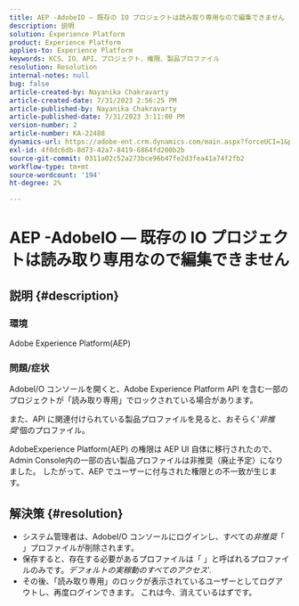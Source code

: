 ```yaml
---
title: AEP -AdobeIO — 既存の IO プロジェクトは読み取り専用なので編集できません
description: 説明
solution: Experience Platform
product: Experience Platform
applies-to: Experience Platform
keywords: KCS、IO、API、プロジェクト、権限、製品プロファイル
resolution: Resolution
internal-notes: null
bug: false
article-created-by: Nayanika Chakravarty
article-created-date: 7/31/2023 2:56:25 PM
article-published-by: Nayanika Chakravarty
article-published-date: 7/31/2023 3:11:00 PM
version-number: 2
article-number: KA-22488
dynamics-url: https://adobe-ent.crm.dynamics.com/main.aspx?forceUCI=1&pagetype=entityrecord&etn=knowledgearticle&id=660dce67-b22f-ee11-bdf3-6045bd006149
exl-id: 4f0dc6db-8d73-42a7-8419-6864fd200b2b
source-git-commit: 0311a02c52a273bce96b47fe2d3fea41a74f2fb2
workflow-type: tm+mt
source-wordcount: '194'
ht-degree: 2%

---
```


# AEP -AdobeIO — 既存の IO プロジェクトは読み取り専用なので編集できません

## 説明 {#description}


### 環境

Adobe Experience Platform(AEP)

### 問題/症状

AdobeI/O コンソールを開くと、Adobe Experience Platform API を含む一部のプロジェクトが「読み取り専用」でロックされている場合があります。

また、API に関連付けられている製品プロファイルを見ると、おそらく&#39;*非推奨*&#39;個のプロファイル。

AdobeExperience Platform(AEP) の権限は AEP UI 自体に移行されたので、Admin Console内の一部の古い製品プロファイルは非推奨（廃止予定）になりました。 したがって、AEP でユーザーに付与された権限との不一致が生じます。


## 解決策 {#resolution}


- システム管理者は、AdobeI/O コンソールにログインし、すべての&#x200B;*非推奨*「 」プロファイルが削除されます。
- 保存すると、存在する必要があるプロファイルは「 」と呼ばれるプロファイルのみです。*デフォルトの実稼動のすべてのアクセス*&#39;.
- その後、「読み取り専用」のロックが表示されているユーザーとしてログアウトし、再度ログインできます。 これは今、消えているはずです。

